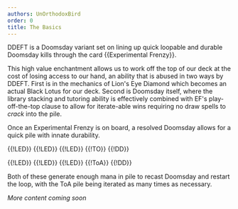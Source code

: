 ```yaml
---
authors: UnOrthodoxBird
order: 0
title: The Basics
---
```


DDEFT is a Doomsday variant set on lining up quick loopable and durable Doomsday
kills through the card {{Experimental Frenzy}}.

This high value enchantment allows us to work off the top of our deck at the
cost of losing access to our hand, an ability that is abused in two ways by
DDEFT. First is in the mechanics of Lion's Eye Diamond which becomes an actual
Black Lotus for our deck. Second is Doomsday itself, where the library stacking
and tutoring ability is effectively combined with EF's play-off-the-top clause
to allow for iterate-able wins requiring no draw spells to *crack* into the
pile.

Once an Experimental Frenzy is on board, a resolved Doomsday allows for a quick
pile with innate durability.

<row variant="pile">{{!LED}} {{!LED}} {{!LED}} {{!TO}} {{!DD}}</row>

<row variant="pile">{{!LED}} {{!LED}} {{!LED}} {{!ToA}} {{!DD}}</row>

Both of these generate enough mana in pile to recast Doomsday and restart the
loop, with the ToA pile being iterated as many times as necessary.

*More content coming soon*
